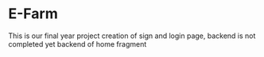 

# E-Farm
This is our final year project
creation of sign and login page, backend is not completed yet
backend of home fragment